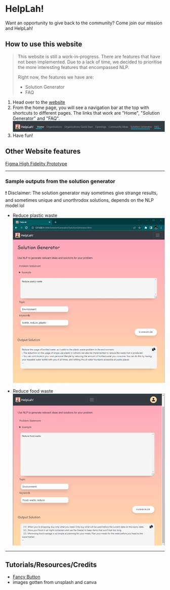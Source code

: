 # HelpLah!
Want an opportunity to give back to the community? Come join our mission and HelpLah!

## How to use this website
> This website is still a work-in-progress. There are features that have not been implemented. Due to a lack of time, we decided to prioritise the more interesting features that encompassed NLP.
> 
> Right now, the features we have are:
> - Solution Generator
> - FAQ 

1.  Head over to the [website](https://lifehack2022yay.github.io/HelpLah/)
2.  From the home page, you will see a navigation bar at the top with shortcuts to different pages. The links that work are "Home", "Solution Generator" and "FAQ".
![Navbar](./Assets/Images/readme-navbar.png)
3. Have fun!

## Other Website features
[Figma High Fidelity Prototype](https://www.figma.com/proto/bbOyPBJmiZIZmXS501D8ch/HelpLah!?node-id=2%3A7&scaling=min-zoom&page-id=0%3A1&starting-point-node-id=2%3A7)

<hr/>

### Sample outputs from the solution generator
:exclamation: Disclaimer: The solution generator may sometimes give strange results, and sometimes unique and unorthrodox solutions, depends on the NLP model lol

* Reduce plastic waste
![solution 1](./Assets/Images/solution1.png)

* Reduce food waste
![solution 2](./Assets/Images/solution2.jpg)


<hr/>

## Tutorials/Resources/Credits
* [Fancy Button](https://codepen.io/seme332/pen/reJOwo)
* images gotten from unsplash and canva
